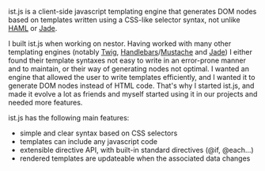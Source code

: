 ist.js is a client-side javascript templating engine that generates DOM nodes based on templates written using a CSS-like selector syntax, not unlike [HAML] or [Jade].

I built ist.js when working on nestor.  Having worked with many other templating engines (notably [Twig], [Handlebars]/[Mustache] and [Jade]) I either found their template syntaxes not easy to write in an error-prone manner and to maintain, or their way of generating nodes not optimal.  I wanted an engine that allowed the user to write templates efficiently, and I wanted it to generate DOM nodes instead of HTML code.  That's why I started ist.js, and made it evolve a lot as friends and myself started using it in our projects and needed more features.

ist.js has the following main features:

* simple and clear syntax based on CSS selectors
* templates can include any javascript code
* extensible directive API, with built-in standard directives (@if, @each...)
* rendered templates are updateable when the associated data changes

[haml]: http://haml.info/
[handlebars]: http://handlebarsjs.com/
[jade]: http://jade-lang.com/
[mustache]: http://mustache.github.io/
[twig]: http://twig.sensiolabs.org/
